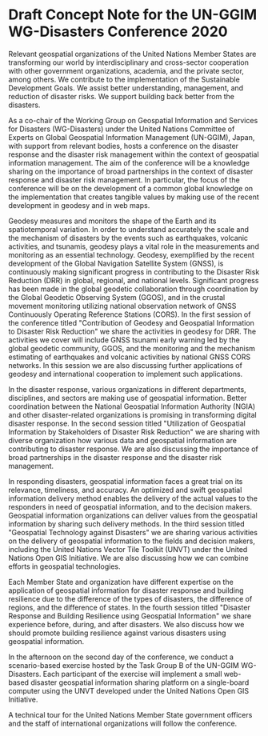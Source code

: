 # Draft Concept Note for the UN-GGIM WG-Disasters Conference 2020

Relevant geospatial organizations of the United Nations Member States are transforming our world by interdisciplinary and cross-sector cooperation with other government organizations, academia, and the private sector, among others. We contribute to the implementation of the Sustainable Development Goals. We assist better understanding, management, and reduction of disaster risks. We support building back better from the disasters. 

As a co-chair of the Working Group on Geospatial Information and Services for Disasters (WG-Disasters) under the United Nations Committee of Experts on Global Geospatial Information Management (UN-GGIM), Japan, with support from relevant bodies, hosts a conference on the disaster response and the disaster risk management within the context of geospatial information management. The aim of the conference will be a knowledge sharing on the importance of broad partnerships in the context of disaster response and disaster risk management. In particular, the focus of the conference will be on the development of a common global knowledge on the implementation that creates tangible values by making use of the recent development in geodesy and in web maps. 

Geodesy measures and monitors the shape of the Earth and its spatiotemporal variation. In order to understand accurately the scale and the mechanism of disasters by the events such as earthquakes, volcanic activities, and tsunamis, geodesy plays a vital role in the measurements and monitoring as an essential technology. Geodesy, exemplified by the recent development of the Global Navigation Satellite System (GNSS), is continuously making significant progress in contributing to the Disaster Risk Reduction (DRR) in global, regional, and national levels. Significant progress has been made in the global geodetic collaboration through coordination by the Global Geodetic Observing System (GGOS), and in the crustal movement monitoring utilizing national observation network of GNSS Continuously Operating Reference Stations (CORS). In the first session of the conference titled "Contribution of Geodesy and Geospatial Information to Disaster Risk Reduction" we share the activities in geodesy for DRR. The activities we cover will include GNSS tsunami early warning led by the global geodetic community, GGOS, and the monitoring and the mechanism estimating of earthquakes and volcanic activities by national GNSS CORS networks. In this session we are also discussing further applications of geodesy and international cooperation to implement such applications. 

In the disaster response, various organizations in different departments, disciplines, and sectors are making use of geospatial information. Better coordination between the National Geospatial Information Authority (NGIA) and other disaster-related organizations is promising in transforming digital disaster response. In the second session titled "Utilization of Geospatial Information by Stakeholders of Disaster Risk Reduction" we are sharing with diverse organization how various data and geospatial information are contributing to disaster response. We are also discussing the importance of broad partnerships in the disaster response and the disaster risk management.

In responding disasters, geospatial information faces a great trial on its relevance, timeliness, and accuracy. An optimized and swift geospatial information delivery method enables the delivery of the actual values to the responders in need of geospatial information, and to the decision makers. Geospatial information organizations can deliver values from the geospatial information by sharing such delivery methods. In the third session titled "Geospatial Technology against Disasters" we are sharing various activities on the delivery of geospatial information to the fields and decision makers, including the United Nations Vector Tile Toolkit (UNVT) under the United Nations Open GIS Initiative. We are also discussing how we can combine efforts in geospatial technologies. 

Each Member State and organization have different expertise on the application of geospatial information for disaster response and building resilience due to the difference of the types of disasters, the difference of regions, and the difference of states. In the fourth session titled "Disaster Response and Building Resilience using Geospatial Information" we share experience before, during, and after disasters. We also discuss how we should promote building resilience against various disasters using geospatial information.

In the afternoon on the second day of the conference, we conduct a scenario-based exercise hosted by the Task Group B of the UN-GGIM WG-Disasters. Each participant of the exercise will implement a small web-based disaster geospatial information sharing platform on a single-board computer using the UNVT developed under the United Nations Open GIS Initiative. 

A technical tour for the United Nations Member State government officers and the staff of international organizations will follow the conference. 
